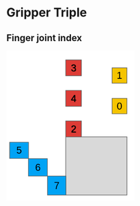 # Gripper Triple

## Finger joint index
<img src="ROS_Connection/simple.jpg" alt="Finger joint index" width="300">

